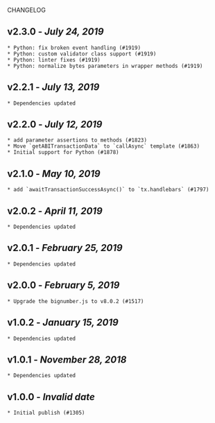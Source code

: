 <!--
changelogUtils.file is auto-generated using the monorepo-scripts package. Don't edit directly.
Edit the package's CHANGELOG.json file only.
-->

CHANGELOG

## v2.3.0 - _July 24, 2019_

    * Python: fix broken event handling (#1919)
    * Python: custom validator class support (#1919)
    * Python: linter fixes (#1919)
    * Python: normalize bytes parameters in wrapper methods (#1919)

## v2.2.1 - _July 13, 2019_

    * Dependencies updated

## v2.2.0 - _July 12, 2019_

    * add parameter assertions to methods (#1823)
    * Move `getABITransactionData` to `callAsync` template (#1863)
    * Initial support for Python (#1878)

## v2.1.0 - _May 10, 2019_

    * add `awaitTransactionSuccessAsync()` to `tx.handlebars` (#1797)

## v2.0.2 - _April 11, 2019_

    * Dependencies updated

## v2.0.1 - _February 25, 2019_

    * Dependencies updated

## v2.0.0 - _February 5, 2019_

    * Upgrade the bignumber.js to v8.0.2 (#1517)

## v1.0.2 - _January 15, 2019_

    * Dependencies updated

## v1.0.1 - _November 28, 2018_

    * Dependencies updated

## v1.0.0 - _Invalid date_

    * Initial publish (#1305)
